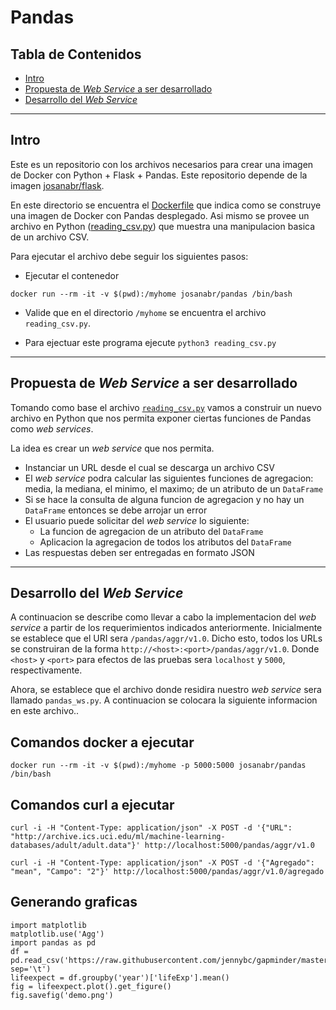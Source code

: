 # Pandas

## Tabla de Contenidos

- [Intro](#intro)
- [Propuesta de *Web Service* a ser desarrollado](#propuesta-de-web-service-a-ser-desarrollado)
- [Desarrollo del *Web Service*](#desarrollo-del-web-service)

---

## Intro
Este es un repositorio con los archivos necesarios para crear una imagen de Docker con Python + Flask + Pandas.
Este repositorio depende de la imagen [josanabr/flask](https://hub.docker.com/r/josanabr/flask/).

En este directorio se encuentra el [Dockerfile](Dockerfile) que indica como se construye una imagen de Docker con Pandas desplegado. 
Asi mismo se provee un archivo en Python ([reading_csv.py](reading_csv.py)) que muestra una manipulacion basica de un archivo CSV.

Para ejecutar el archivo debe seguir los siguientes pasos:

* Ejecutar el contenedor

```
docker run --rm -it -v $(pwd):/myhome josanabr/pandas /bin/bash
```

* Valide que en el directorio `/myhome` se encuentra el archivo `reading_csv.py`.

* Para ejectuar este programa ejecute `python3 reading_csv.py`

---

## Propuesta de *Web Service* a ser desarrollado

Tomando como base el archivo [`reading_csv.py`](reading_csv.py) vamos a construir un nuevo archivo en Python que nos permita exponer ciertas funciones de Pandas como *web services*.

La idea es crear un *web service* que nos permita.

* Instanciar un URL desde el cual se descarga un archivo CSV
* El *web service* podra calcular las siguientes funciones de agregacion: media, la mediana, el minimo, el maximo; de un atributo de un `DataFrame`
* Si se hace la consulta de alguna funcion de agregacion y no hay un `DataFrame` entonces se debe arrojar un error
* El usuario puede solicitar del *web service* lo siguiente:
  * La funcion de agregacion de un atributo del `DataFrame`
  * Aplicacion la agregacion de todos los atributos del `DataFrame`
* Las respuestas deben ser entregadas en formato JSON  

---

## Desarrollo del *Web Service*

A continuacion se describe como llevar a cabo la implementacion del *web service* a partir de los requerimientos indicados anteriormente.
Inicialmente se establece que el URI sera `/pandas/aggr/v1.0`. 
Dicho esto, todos los URLs se construiran de la forma `http://<host>:<port>/pandas/aggr/v1.0`.
Donde `<host>` y `<port>` para efectos de las pruebas sera `localhost` y `5000`, respectivamente.

Ahora, se establece que el archivo donde residira nuestro *web service* sera llamado `pandas_ws.py`. 
A continuacion se colocara la siguiente informacion en este archivo..

## Comandos docker a ejecutar

```
docker run --rm -it -v $(pwd):/myhome -p 5000:5000 josanabr/pandas /bin/bash
```

## Comandos curl a ejecutar


```
curl -i -H "Content-Type: application/json" -X POST -d '{"URL": "http://archive.ics.uci.edu/ml/machine-learning-databases/adult/adult.data"}' http://localhost:5000/pandas/aggr/v1.0
```

```
curl -i -H "Content-Type: application/json" -X POST -d '{"Agregado": "mean", "Campo": "2"}' http://localhost:5000/pandas/aggr/v1.0/agregado
```

## Generando graficas

```
import matplotlib
matplotlib.use('Agg')
import pandas as pd
df = pd.read_csv('https://raw.githubusercontent.com/jennybc/gapminder/master/inst/extdata/gapminder.tsv', sep='\t')
lifeexpect = df.groupby('year')['lifeExp'].mean()
fig = lifeexpect.plot().get_figure()
fig.savefig('demo.png')
```
